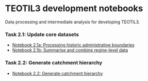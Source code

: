 # TEOTIL3 development notebooks

Data processing and intermediate analysis for developing TEOTIL3.

### Task 2.1: Update core datasets

 * [Notebook 2.1a: Processing historic administrative boundaries](https://nbviewer.org/github/NIVANorge/teotil3/blob/main/notebooks/development/T2-1a_historic_admin_boundaries.ipynb)
 * [Notebook 2.1b: Summarise and combine regine-level data](https://nbviewer.org/github/NIVANorge/teotil3/blob/main/notebooks/development/T2-1b_update_core_datasets.ipynb)
 
### Task 2.2: Generate catchment hierarchy

 * [Notebook 2.2: Generate catchment hierarchy](https://nbviewer.org/github/NIVANorge/teotil3/blob/main/notebooks/development/T2-2_catchment_hierarchy.ipynb)

